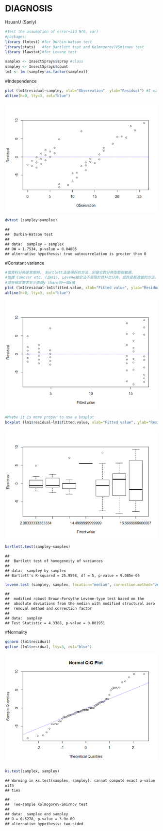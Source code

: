 # DIAGNOSIS
HsuanU (Sanly)  


```r
#Test the assumption of error~iid N(0, var)
#packages:
library (lmtest) #for Durbin-Watson test 
library(stats)   #for Bartlett test and Kolmogorov?VSmirnov test  
library (lawstat)#for Levene test
```


```r
samplex <- InsectSprays$spray #class
sampley <- InsectSprays$count 
lm1 <- lm (sampley~as.factor(samplex))
```
#Independence

```r
plot (lm1$residual~sampley, xlab="Observation", ylab="Residual") #I will try ggplot next time
abline(h=0, lty=3, col="blue")
```

![](diagnosis_files/figure-html/unnamed-chunk-3-1.png) 

```r
dwtest (sampley~samplex)
```

```
## 
## 	Durbin-Watson test
## 
## data:  sampley ~ samplex
## DW = 1.7534, p-value = 0.04805
## alternative hypothesis: true autocorrelation is greater than 0
```
#Constant variance

```r
#當資料分佈是常態時， Bartlett法是很好的方法，但是它對分佈型態很敏感。
#依據 Conover etc. (1981), Levene檢定法不受限於資料之分佈，或許是較適當的方法。
#這些檢定要求至少兩個y share同一個x值
plot (lm1$residual~lm1$fitted.value, xlab="Fitted value", ylab="Residual")
abline(h=0, lty=3, col="blue")
```

![](diagnosis_files/figure-html/unnamed-chunk-4-1.png) 

```r
#Maybe it is more proper to use a boxplot
boxplot (lm1$residual~lm1$fitted.value, xlab="Fitted value", ylab="Residual")
```

![](diagnosis_files/figure-html/unnamed-chunk-4-2.png) 

```r
bartlett.test(sampley~samplex)
```

```
## 
## 	Bartlett test of homogeneity of variances
## 
## data:  sampley by samplex
## Bartlett's K-squared = 25.9598, df = 5, p-value = 9.085e-05
```

```r
levene.test (sampley, samplex, location="median", correction.method="zero.correction")
```

```
## 
## 	modified robust Brown-Forsythe Levene-type test based on the
## 	absolute deviations from the median with modified structural zero
## 	removal method and correction factor
## 
## data:  sampley
## Test Statistic = 4.3388, p-value = 0.001951
```
#Normality

```r
qqnorm (lm1$residual)
qqline (lm1$residual, lty=3, col="blue")
```

![](diagnosis_files/figure-html/unnamed-chunk-5-1.png) 

```r
ks.test(samplex, sampley)
```

```
## Warning in ks.test(samplex, sampley): cannot compute exact p-value with
## ties
```

```
## 
## 	Two-sample Kolmogorov-Smirnov test
## 
## data:  samplex and sampley
## D = 0.5278, p-value = 3.9e-09
## alternative hypothesis: two-sided
```
